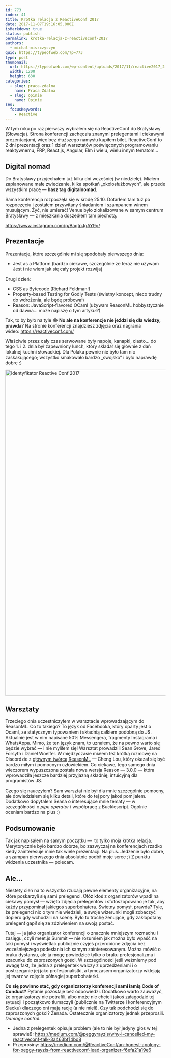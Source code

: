 ```yaml
---
id: 773
index: 41
title: Krótka relacja z ReactiveConf 2017
date: 2017-11-07T19:16:05.000Z
isMarkdown: true
status: publish
permalink: krotka-relacja-z-reactiveconf-2017
authors:
  - michal-miszczyszyn
guid: https://typeofweb.com/?p=773
type: post
thumbnail:
  url: https://typeofweb.com/wp-content/uploads/2017/11/reactive2017_2.jpg
  width: 1200
  height: 630
categories:
  - slug: praca-zdalna
    name: Praca Zdalna
  - slug: opinie
    name: Opinie
seo:
  focusKeywords:
    - Reactive
---
```


W tym roku po raz pierwszy wybrałem się na ReactiveConf do Bratysławy (Słowacja). Strona konferencji zachęcała znanymi prelegentami i ciekawymi prezentacjami, więc bez dłuższego namysłu kupiłem bilet. ReactiveConf to 2 dni prezentacji oraz 1 dzień warsztatów poświęconych programowaniu reaktywnemu, FRP, React.js, Angular, Elm i wielu, wielu innym tematom…

<!--more-->
<h2>Digital nomad</h2>
Do Bratysławy przyjechałem już kilka dni wcześniej (w niedzielę). Miałem zaplanowane małe zwiedzanie, kilka spotkań „okołosłużbowych”, ale przede wszystkim pracę — <strong>hasz tag digitalnomad</strong>.

Sama konferencja rozpoczęła się w środę 25.10. Dotarłem tam tuż po rozpoczęciu i zostałem przywitany śniadaniem i <del>szampanem</del> winem musującym. Żyć, nie umierać! Venue było zlokalizowane w samym centrum Bratysławy — z mieszkania doszedłem tam piechotą.

https://www.instagram.com/p/BaqtpJgAY9g/

<h2>Prezentacje</h2>
Prezentacje, które szczególnie mi się spodobały pierwszego dnia:
<ul>
 	<li>Jest as a Platform (bardzo ciekawe, szczególnie że teraz nie używam Jest i nie wiem jak się cały projekt rozwija)</li>
</ul>
Drugi dzień:
<ul>
 	<li>CSS as Bytecode (Richard Feldman!)</li>
 	<li>Property-based Testing for Godly Tests (świetny koncept, nieco trudny do wdrożenia, ale będę próbował)</li>
 	<li>Reason: JavaScript-flavored OCaml (używam ReasonML hobbystycznie od dawna… może napiszę o tym artykuł?)</li>
</ul>
Tak, to by było na tyle 😂 <strong>No ale na konferencje nie jeździ się dla wiedzy, prawda</strong>? Na stronie konferencji znajdziesz zdjęcia oraz nagrania wideo: <a href="https://reactiveconf.com/" target="_blank" rel="noopener noreferrer">https://reactiveconf.com/</a>

Właściwie przez cały czas serwowane były napoje, kanapki, ciasto… do tego 1. i 2. dnia był zapewniony lunch, który składał się głównie z dań lokalnej kuchni słowackiej. Dla Polaka pewnie nie było tam nic zaskakującego; wszystko smakowało bardzo „swojsko” i było naprawdę dobre :)

<a href="https://typeofweb.com/wp-content/uploads/2017/11/22791853_535573713463290_3684832133207816136_o.jpg"><img class="aligncenter wp-image-778 size-large" src="https://typeofweb.com/wp-content/uploads/2017/11/22791853_535573713463290_3684832133207816136_o-768x1024.jpg" alt="Identyfikator Reactive Conf 2017" width="768" height="1024" /></a>

<h2>Warsztaty</h2>
Trzeciego dnia uczestniczyłem w warsztacie wprowadzającym do ReasonML. Co to takiego? To język od Facebooka, który oparty jest o Ocaml, ze statycznym typowaniem i składnią całkiem podobną do JS. Aktualnie jest w nim napisane 50% Messengera, fragmenty Instagrama i WhatsAppa. Mimo, że ten język znam, to uznałem, że na pewno warto się będzie wybrać — i nie myliłem się! Warsztat prowadzili Sean Grove, Jared Forsyth i Daniel Woelfel. W międzyczasie miałem też krótką rozmowę na Discordzie z <a href="https://github.com/facebook/reason/graphs/contributors" target="_blank" rel="noopener noreferrer">głównym twórcą ReasonML</a> — Cheng Lou, który okazał się być bardzo miłym i pomocnym człowiekiem. Co ciekawe, tego samego dnia wieczorem wypuszczona została nowa wersja Reason — 3.0.0 — która wprowadziła jeszcze bardziej przyjazną składnię, intuicyjną dla programistów JS.

Czego się nauczyłem? Sam warsztat nie był dla mnie szczególnie pomocny, ale dowiedziałem się kilku detali, które do tej pory jakoś pomijałem. Dodatkowo dopytałem Seana o interesujące mnie tematy — w szczególności o <em>pipe operator</em> i współpracę z Bucklescript. Ogólnie oceniam bardzo na plus :)

<h2>Podsumowanie</h2>
Tak jak napisałem na samym początku —  to tylko moja krótka relacja. Merytorycznie było bardzo dobrze, bo zazwyczaj na konferencjach rzadko kiedy zainteresuje mnie tak wiele prezentacji. Na plus. Jedzenie było dobre, a szampan pierwszego dnia absolutnie podbił moje serce ;) Z punktu widzenia uczestnika — polecam.

<h2>Ale…</h2>
Niestety cień na to wszystko rzucają pewne elementy organizacyjne, na które poskarżyli się sami prelegenci. Otóż ktoś z organizatorów wpadł na ciekawy pomysł — wzięto zdjęcia prelegentów i sfotoszopowano je tak, aby każdy przypominał jakiegoś superbohatera. Świetny pomysł, prawda? Tyle, że prelegenci nic o tym nie wiedzieli, a swoje wizerunki mogli zobaczyć dopiero gdy wchodzili na scenę. Było to trochę żenujące, gdy zakłopotany prelegent gapił się ze zdziwieniem na swoją postać.

Tutaj — ja jako organizator konferencji o znacznie mniejszym rozmachu i zasięgu, czyli meet.js Summit — nie rozumiem jak można było wpaść na taki pomysł i wyświetlać publicznie czyjeś przerobione zdjęcia bez wcześniejszego podesłania ich samym zainteresowanym. Można mówić o braku dystansu, ale ja mogę powiedzieć tylko o braku profesjonalizmu i szacunku do zaproszonych gości. W szczególności jeśli weźmiemy pod uwagę fakt, że jedna z prelegentek walczy z uprzedzeniami i o postrzeganie jej jako profesjonalistki, a tymczasem organizatorzy wklejają jej twarz w zdjęcie półnagiej superbohaterki.

<strong>Co się powinno stać, gdy organizatorzy konferencji sami łamią Code of Conduct?</strong> Pytanie pozostaje bez odpowiedzi. Dodatkowo warto zauważyć, że organizatorzy nie potrafili, albo może nie chcieli jakoś załagodzić tej sytuacji i początkowo tłumaczyli (publicznie na Twitterze i konferencyjnym Slacku) dlaczego oni mają rację (a nie mieli). Czy tak podchodzi się do zaproszonych gości? Żenada. Ostatecznie organizatorzy jednak przeprosili. <em>Damage control</em>.

<ul>
 	<li>Jedna z prelegentek opisuje problem (ale to nie był jedyny głos w tej sprawie!): <a href="https://medium.com/@peggyrayzis/why-i-cancelled-my-reactiveconf-talk-3a463bf14bd8" target="_blank" rel="noopener noreferrer">https://medium.com/@peggyrayzis/why-i-cancelled-my-reactiveconf-talk-3a463bf14bd8</a></li>
 	<li>Przeprosiny: <a href="https://medium.com/@ReactiveConf/an-honest-apology-for-peggy-rayzis-from-reactiveconf-lead-organizer-f6efa21a19e6" target="_blank" rel="noopener noreferrer">https://medium.com/@ReactiveConf/an-honest-apology-for-peggy-rayzis-from-reactiveconf-lead-organizer-f6efa21a19e6</a></li>
</ul>
